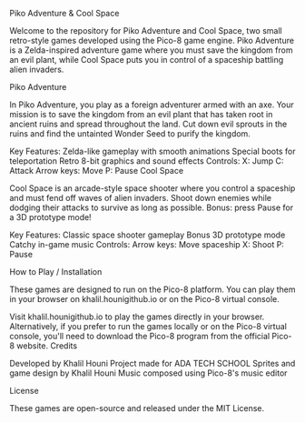 Piko Adventure & Cool Space

 

Welcome to the repository for Piko Adventure and Cool Space, two small retro-style games developed using the Pico-8 game engine. Piko Adventure is a Zelda-inspired adventure game where you must save the kingdom from an evil plant, while Cool Space puts you in control of a spaceship battling alien invaders.

Piko Adventure

In Piko Adventure, you play as a foreign adventurer armed with an axe. Your mission is to save the kingdom from an evil plant that has taken root in ancient ruins and spread throughout the land. Cut down evil sprouts in the ruins and find the untainted Wonder Seed to purify the kingdom.

Key Features:
Zelda-like gameplay with smooth animations
Special boots for teleportation
Retro 8-bit graphics and sound effects
Controls:
X: Jump
C: Attack
Arrow keys: Move
P: Pause
Cool Space

Cool Space is an arcade-style space shooter where you control a spaceship and must fend off waves of alien invaders. Shoot down enemies while dodging their attacks to survive as long as possible. Bonus: press Pause for a 3D prototype mode!

Key Features:
Classic space shooter gameplay
Bonus 3D prototype mode
Catchy in-game music
Controls:
Arrow keys: Move spaceship
X: Shoot
P: Pause


How to Play / Installation

These games are designed to run on the Pico-8 platform. You can play them in your browser on khalil.hounigithub.io or on the Pico-8 virtual console.

Visit khalil.hounigithub.io to play the games directly in your browser.
Alternatively, if you prefer to run the games locally or on the Pico-8 virtual console, you'll need to download the Pico-8 program from the official Pico-8 website.
Credits

Developed by Khalil Houni
Project made for ADA TECH SCHOOL
Sprites and game design by Khalil Houni
Music composed using Pico-8's music editor

License

These games are open-source and released under the MIT License.

